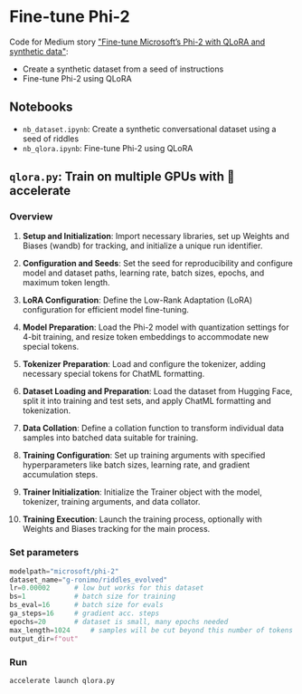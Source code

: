 # Fine-tune Phi-2

Code for Medium story ["Fine-tune Microsoft’s Phi-2 with QLoRA and synthetic data"](https://medium.com/@geronimo7/phinetuning-2-0-28a2be6de110?sk=71f94a2d44b2a996da1febc04ca611e7):

- Create a synthetic dataset from a seed of instructions
- Fine-tune Phi-2 using QLoRA

## Notebooks

- `nb_dataset.ipynb`: Create a synthetic conversational dataset using a seed of riddles
- `nb_qlora.ipynb`: Fine-tune Phi-2 using QLoRA 

## `qlora.py`: Train on multiple GPUs with 🤗accelerate

### Overview

1. **Setup and Initialization**: Import necessary libraries, set up Weights and Biases (wandb) for tracking, and initialize a unique run identifier.

2. **Configuration and Seeds**: Set the seed for reproducibility and configure model and dataset paths, learning rate, batch sizes, epochs, and maximum token length.

3. **LoRA Configuration**: Define the Low-Rank Adaptation (LoRA) configuration for efficient model fine-tuning.

4. **Model Preparation**: Load the Phi-2 model with quantization settings for 4-bit training, and resize token embeddings to accommodate new special tokens.

5. **Tokenizer Preparation**: Load and configure the tokenizer, adding necessary special tokens for ChatML formatting.

6. **Dataset Loading and Preparation**: Load the dataset from Hugging Face, split it into training and test sets, and apply ChatML formatting and tokenization.

7. **Data Collation**: Define a collation function to transform individual data samples into batched data suitable for training.

8. **Training Configuration**: Set up training arguments with specified hyperparameters like batch sizes, learning rate, and gradient accumulation steps.

9. **Trainer Initialization**: Initialize the Trainer object with the model, tokenizer, training arguments, and data collator.

10. **Training Execution**: Launch the training process, optionally with Weights and Biases tracking for the main process.

### Set parameters

```python
modelpath="microsoft/phi-2"
dataset_name="g-ronimo/riddles_evolved"
lr=0.00002		# low but works for this dataset
bs=1			# batch size for training
bs_eval=16		# batch size for evals
ga_steps=16		# gradient acc. steps
epochs=20		# dataset is small, many epochs needed
max_length=1024		# samples will be cut beyond this number of tokens
output_dir=f"out"
```

### Run

```bash
accelerate launch qlora.py
```


